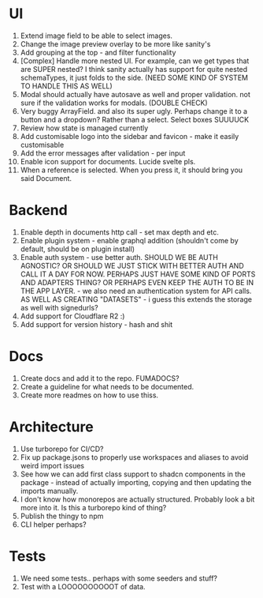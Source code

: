 # UI
1. Extend image field to be able to select images.
2. Change the image preview overlay to be more like sanity's
3. Add grouping at the top - and filter functionality
4. [Complex] Handle more nested UI. For example, can we get types that are SUPER nested? I think sanity actually has support for quite nested schemaTypes, it just folds to the side. (NEED SOME KIND OF SYSTEM TO HANDLE THIS AS WELL)
5. Modal should actually have autosave as well and proper validation. not sure if the validation works for modals. (DOUBLE CHECK)
6. Very buggy ArrayField. and also its super ugly. Perhaps change it to a button and a dropdown? Rather than a select. Select boxes SUUUUCK
7. Review how state is managed currently
8. Add customisable logo into the sidebar and favicon - make it easily customisable
9. Add the error messages after validation - per input
10. Enable icon support for documents. Lucide svelte pls.
11. When a reference is selected. When you press it, it should bring you said Document.

# Backend
1. Enable depth in documents http call - set max depth and etc.
2. Enable plugin system - enable graphql addition (shouldn't come by default, should be on plugin install)
3. Enable auth system - use better auth. SHOULD WE BE AUTH AGNOSTIC? OR SHOULD WE JUST STICK WITH BETTER AUTH AND CALL IT A DAY FOR NOW. PERHAPS JUST HAVE SOME KIND OF PORTS AND ADAPTERS THING? OR PERHAPS EVEN KEEP THE AUTH TO BE IN THE APP LAYER. - we also need an authentication system for API calls. AS WELL AS CREATING "DATASETS" - i guess this extends the storage as well with signedurls?
4. Add support for Cloudflare R2 :)
5. Add support for version history - hash and shit

# Docs
1. Create docs and add it to the repo. FUMADOCS?
2. Create a guideline for what needs to be documented.
3. Create more readmes on how to use thiss.

# Architecture
1. Use turborepo for CI/CD?
2. Fix up package.jsons to properly use workspaces and aliases to avoid weird import issues
3. See how we can add first class support to shadcn components in the package - instead of actually importing, copying and then updating the imports manually.
4. I don't know how monorepos are actually structured. Probably look a bit more into it. Is this a turborepo kind of thing?
5. Publish the thingy to npm
6. CLI helper perhaps?

# Tests
1. We need some tests.. perhaps with some seeders and stuff?
2. Test with a LOOOOOOOOOOT of data.
